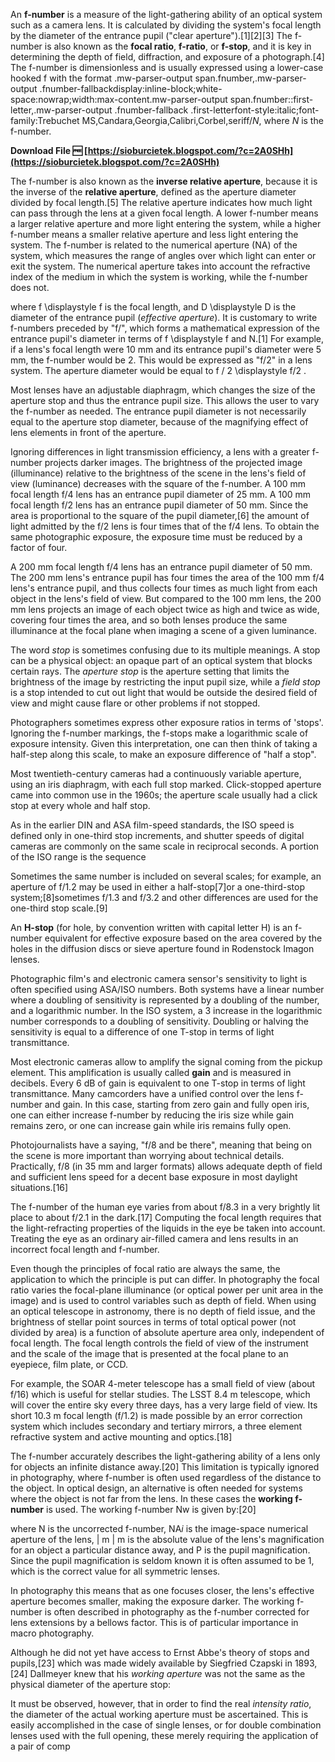 An **f-number** is a measure of the light-gathering ability of an optical system such as a camera lens. It is calculated by dividing the system's focal length by the diameter of the entrance pupil ("clear aperture").[1][2][3] The f-number is also known as the **focal ratio**, **f-ratio**, or **f-stop**, and it is key in determining the depth of field, diffraction, and exposure of a photograph.[4] The f-number is dimensionless and is usually expressed using a lower-case hooked f with the format .mw-parser-output span.fnumber,.mw-parser-output .fnumber-fallbackdisplay:inline-block;white-space:nowrap;width:max-content.mw-parser-output span.fnumber::first-letter,.mw-parser-output .fnumber-fallback .first-letterfont-style:italic;font-family:Trebuchet MS,Candara,Georgia,Calibri,Corbel,seriff/*N*, where *N* is the f-number.
 
**Download File 🆓 [https://sioburcietek.blogspot.com/?c=2A0SHh](https://sioburcietek.blogspot.com/?c=2A0SHh)**


 
The f-number is also known as the **inverse relative aperture**, because it is the inverse of the **relative aperture**, defined as the aperture diameter divided by focal length.[5] The relative aperture indicates how much light can pass through the lens at a given focal length. A lower f-number means a larger relative aperture and more light entering the system, while a higher f-number means a smaller relative aperture and less light entering the system. The f-number is related to the numerical aperture (NA) of the system, which measures the range of angles over which light can enter or exit the system. The numerical aperture takes into account the refractive index of the medium in which the system is working, while the f-number does not.
 
where f \displaystyle f is the focal length, and D \displaystyle D is the diameter of the entrance pupil (*effective aperture*). It is customary to write f-numbers preceded by "f/", which forms a mathematical expression of the entrance pupil's diameter in terms of f \displaystyle f and N.[1] For example, if a lens's focal length were 10 mm and its entrance pupil's diameter were 5 mm, the f-number would be 2. This would be expressed as "f/2" in a lens system. The aperture diameter would be equal to f / 2 \displaystyle f/2 .
 
Most lenses have an adjustable diaphragm, which changes the size of the aperture stop and thus the entrance pupil size. This allows the user to vary the f-number as needed. The entrance pupil diameter is not necessarily equal to the aperture stop diameter, because of the magnifying effect of lens elements in front of the aperture.
 
Ignoring differences in light transmission efficiency, a lens with a greater f-number projects darker images. The brightness of the projected image (illuminance) relative to the brightness of the scene in the lens's field of view (luminance) decreases with the square of the f-number. A 100 mm focal length f/4 lens has an entrance pupil diameter of 25 mm. A 100 mm focal length f/2 lens has an entrance pupil diameter of 50 mm. Since the area is proportional to the square of the pupil diameter,[6] the amount of light admitted by the f/2 lens is four times that of the f/4 lens. To obtain the same photographic exposure, the exposure time must be reduced by a factor of four.
 
A 200 mm focal length f/4 lens has an entrance pupil diameter of 50 mm. The 200 mm lens's entrance pupil has four times the area of the 100 mm f/4 lens's entrance pupil, and thus collects four times as much light from each object in the lens's field of view. But compared to the 100 mm lens, the 200 mm lens projects an image of each object twice as high and twice as wide, covering four times the area, and so both lenses produce the same illuminance at the focal plane when imaging a scene of a given luminance.

The word *stop* is sometimes confusing due to its multiple meanings. A stop can be a physical object: an opaque part of an optical system that blocks certain rays. The *aperture stop* is the aperture setting that limits the brightness of the image by restricting the input pupil size, while a *field stop* is a stop intended to cut out light that would be outside the desired field of view and might cause flare or other problems if not stopped.
 
Photographers sometimes express other exposure ratios in terms of 'stops'. Ignoring the f-number markings, the f-stops make a logarithmic scale of exposure intensity. Given this interpretation, one can then think of taking a half-step along this scale, to make an exposure difference of "half a stop".
 
Most twentieth-century cameras had a continuously variable aperture, using an iris diaphragm, with each full stop marked. Click-stopped aperture came into common use in the 1960s; the aperture scale usually had a click stop at every whole and half stop.
 
As in the earlier DIN and ASA film-speed standards, the ISO speed is defined only in one-third stop increments, and shutter speeds of digital cameras are commonly on the same scale in reciprocal seconds. A portion of the ISO range is the sequence
 
Sometimes the same number is included on several scales; for example, an aperture of f/1.2 may be used in either a half-stop[7]or a one-third-stop system;[8]sometimes f/1.3 and f/3.2 and other differences are used for the one-third stop scale.[9]
 
An **H-stop** (for hole, by convention written with capital letter H) is an f-number equivalent for effective exposure based on the area covered by the holes in the diffusion discs or sieve aperture found in Rodenstock Imagon lenses.
 
Photographic film's and electronic camera sensor's sensitivity to light is often specified using ASA/ISO numbers. Both systems have a linear number where a doubling of sensitivity is represented by a doubling of the number, and a logarithmic number. In the ISO system, a 3 increase in the logarithmic number corresponds to a doubling of sensitivity. Doubling or halving the sensitivity is equal to a difference of one T-stop in terms of light transmittance.
 
Most electronic cameras allow to amplify the signal coming from the pickup element. This amplification is usually called **gain** and is measured in decibels. Every 6 dB of gain is equivalent to one T-stop in terms of light transmittance. Many camcorders have a unified control over the lens f-number and gain. In this case, starting from zero gain and fully open iris, one can either increase f-number by reducing the iris size while gain remains zero, or one can increase gain while iris remains fully open.
 
Photojournalists have a saying, "f/8 and be there", meaning that being on the scene is more important than worrying about technical details. Practically, f/8 (in 35 mm and larger formats) allows adequate depth of field and sufficient lens speed for a decent base exposure in most daylight situations.[16]
 
The f-number of the human eye varies from about f/8.3 in a very brightly lit place to about f/2.1 in the dark.[17] Computing the focal length requires that the light-refracting properties of the liquids in the eye be taken into account. Treating the eye as an ordinary air-filled camera and lens results in an incorrect focal length and f-number.
 
Even though the principles of focal ratio are always the same, the application to which the principle is put can differ. In photography the focal ratio varies the focal-plane illuminance (or optical power per unit area in the image) and is used to control variables such as depth of field. When using an optical telescope in astronomy, there is no depth of field issue, and the brightness of stellar point sources in terms of total optical power (not divided by area) is a function of absolute aperture area only, independent of focal length. The focal length controls the field of view of the instrument and the scale of the image that is presented at the focal plane to an eyepiece, film plate, or CCD.
 
For example, the SOAR 4-meter telescope has a small field of view (about f/16) which is useful for stellar studies. The LSST 8.4 m telescope, which will cover the entire sky every three days, has a very large field of view. Its short 10.3 m focal length (f/1.2) is made possible by an error correction system which includes secondary and tertiary mirrors, a three element refractive system and active mounting and optics.[18]
 
The f-number accurately describes the light-gathering ability of a lens only for objects an infinite distance away.[20] This limitation is typically ignored in photography, where f-number is often used regardless of the distance to the object. In optical design, an alternative is often needed for systems where the object is not far from the lens. In these cases the **working f-number** is used. The working f-number Nw is given by:[20]
 
where N is the uncorrected f-number, NA*i* is the image-space numerical aperture of the lens, | m | m is the absolute value of the lens's magnification for an object a particular distance away, and P is the pupil magnification. Since the pupil magnification is seldom known it is often assumed to be 1, which is the correct value for all symmetric lenses.
 
In photography this means that as one focuses closer, the lens's effective aperture becomes smaller, making the exposure darker. The working f-number is often described in photography as the f-number corrected for lens extensions by a bellows factor. This is of particular importance in macro photography.
 
Although he did not yet have access to Ernst Abbe's theory of stops and pupils,[23] which was made widely available by Siegfried Czapski in 1893,[24] Dallmeyer knew that his *working aperture* was not the same as the physical diameter of the aperture stop:
 
It must be observed, however, that in order to find the real *intensity ratio*, the diameter of the actual working aperture must be ascertained. This is easily accomplished in the case of single lenses, or for double combination lenses used with the full opening, these merely requiring the application of a pair of comp
